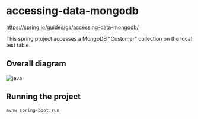 # accessing-data-mongodb

https://spring.io/guides/gs/accessing-data-mongodb/

This spring project accesses a MongoDB "Customer" collection on the local test table.

## Overall diagram

![java](C:\VisaMaven\accessing-data-mongodb\diagrams\java.png)

## Running the project

```shell
mvnw spring-boot:run
```



